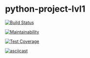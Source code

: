 # python-project-lvl1

[![Build Status](https://travis-ci.com/gurtati/python-project-lvl1.svg?branch=master)](https://travis-ci.com/gurtati/python-project-lvl1)

[![Maintainability](https://api.codeclimate.com/v1/badges/a99a88d28ad37a79dbf6/maintainability)](https://codeclimate.com/github/codeclimate/codeclimate/maintainability)

[![Test Coverage](https://api.codeclimate.com/v1/badges/a99a88d28ad37a79dbf6/test_coverage)](https://codeclimate.com/github/codeclimate/codeclimate/test_coverage)

[![asciicast](https://asciinema.org/a/4zOfVjwYvo54L3l5dYjFzpxLe.svg)](https://asciinema.org/a/4zOfVjwYvo54L3l5dYjFzpxLe)
